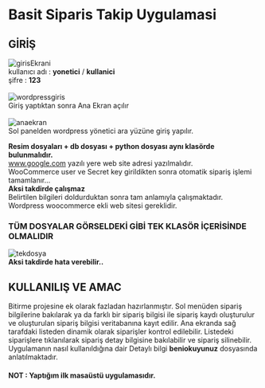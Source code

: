 # Basit Siparis Takip Uygulamasi

## GİRİŞ

![girisEkrani](https://user-images.githubusercontent.com/44618036/83196708-09f3a800-a145-11ea-98c6-986bbbfc7254.PNG)</br>
kullanıcı adı : **yonetici** / **kullanici** </br>
şifre : **123** </br>
</br>
![wordpressgiris](https://user-images.githubusercontent.com/44618036/83197059-8e462b00-a145-11ea-9c13-68f996de5ccc.PNG)</br>
Giriş yaptıktan sonra Ana Ekran açılır </br>
</br>
![anaekran](https://user-images.githubusercontent.com/44618036/83196818-30194800-a145-11ea-89c0-096fbc6bb82e.PNG)</br>
Sol panelden wordpress yönetici ara yüzüne giriş yapılır. </br>

**Resim dosyaları + db dosyası + python dosyası aynı klasörde bulunmalıdır.** </br>
www.google.com yazılı yere web site adresi yazılmalıdır. </br>
WooCommerce user ve Secret key girildikten sonra otomatik sipariş işlemi tamamlanır...  </br>
**Aksi takdirde çalışmaz** </br>
Belirtilen bilgileri doldurduktan sonra tam anlamıyla çalışmaktadır. </br>
Wordpress woocommerce ekli web sitesi gereklidir. </br>
### TÜM DOSYALAR GÖRSELDEKİ GİBİ TEK KLASÖR İÇERİSİNDE OLMALIDIR
![tekdosya](https://user-images.githubusercontent.com/44618036/83197168-b9c91580-a145-11ea-949c-47b849cd0da6.PNG)</br>
**Aksi takdirde hata verebilir..** </br>
## KULLANILIŞ VE AMAC
Bitirme projesine ek olarak fazladan hazırlanmıştır. Sol menüden sipariş bilgilerine bakılarak ya da farklı bir sipariş bilgisi ile sipariş kaydı oluşturulur ve oluşturulan sipariş bilgisi veritabanına kayıt edilir. Ana ekranda sağ tarafdaki listeden dinamik olarak siparişler kontrol edilebilir. Listedeki siparişlere tıklanılarak sipariş detay bilgisine bakılabilir ve sipariş silinebilir. 
Uygulamanın nasıl kullanıldığına dair Detaylı bilgi **beniokuyunuz** dosyasında anlatılmaktadır.

#### **NOT : Yaptığım ilk masaüstü uygulamasıdır.**




